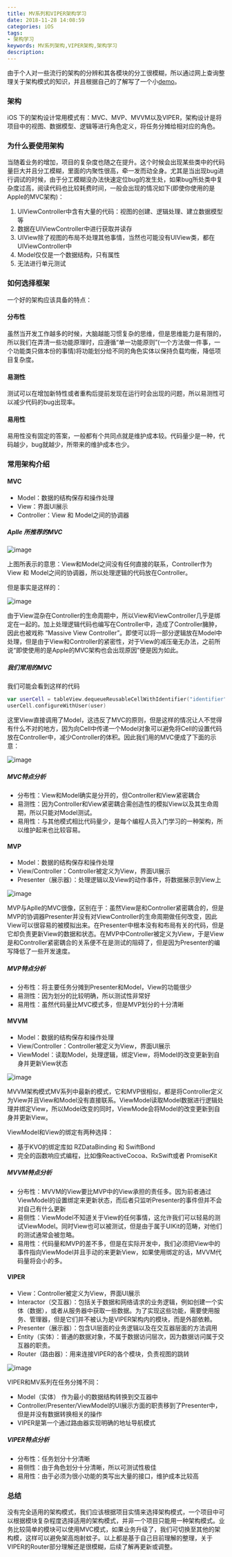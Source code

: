 ```yaml
---
title: MV系列和VIPER架构学习
date: 2018-11-28 14:08:59
categories: iOS
tags: 
- 架构学习
keywords: MV系列架构,VIPER架构,架构学习
description:
---
```

由于个人对一些流行的架构的分辨和其各模块的分工很模糊，所以通过网上查询整理关于架构模式的知识，并且根据自己的了解写了一个小[demo](https://github.com/Leafmure/ArchitectureDemo)。
<!-- more -->
### 架构
iOS 下的架构设计常用模式有：MVC、MVP、MVVM以及VIPER，架构设计是将项目中的视图、数据模型、逻辑等进行角色定义，将任务分摊给相对应的角色。

### 为什么要使用架构
当随着业务的增加，项目的复杂度也随之在提升。这个时候会出现某些类中的代码量巨大并且分工模糊，里面的内聚性很高，牵一发而动全身。尤其是当出现bug进行调试的时候，由于分工模糊没办法快速定位bug的发生处，如果bug所处类中复杂度过高，阅读代码也比较耗费时间，一般会出现的情况如下(即使你使用的是Apple的MVC架构)：
1. UIViewController中含有大量的代码：视图的创建、逻辑处理、建立数据模型等
2. 数据在UIViewController中进行获取并读存
3. UIView除了视图的布局不处理其他事情，当然也可能没有UIView类，都在UIViewController中
4. Model仅仅是一个数据结构，只有属性
5. 无法进行单元测试

### 如何选择框架
一个好的架构应该具备的特点：
#### 分布性
虽然当开发工作越多的时候，大脑越能习惯复杂的思维，但是思维能力是有限的，所以我们在弄清一些功能原理时，应遵循“单一功能原则”(一个方法做一件事，一个功能类只做本份的事情)将功能划分给不同的角色实体以保持负载均衡，降低项目复杂度。

#### 易测性
测试可以在增加新特性或者重构后提前发现在运行时会出现的问题，所以易测性可以减少代码的bug出现率。

#### 易用性
易用性没有固定的答案，一般都有个共同点就是维护成本较。代码量少是一种，代码越少，bug就越少，所带来的维护成本也少。

### 常用架构介绍
#### MVC
- Model：数据的结构保存和操作处理
- View：界面UI展示
- Controller：View 和 Model之间的协调器

##### Aplle 所推荐的MVC

![image](http://upload-images.jianshu.io/upload_images/3850436-53e7ffe36e1a158f.w!&rf=viewer_4?imageMogr2/auto-orient/strip%7CimageView2/2/w/1240)

上图所表示的意思：View和Model之间没有任何直接的联系，Controller作为View 和 Model之间的协调器，所以处理逻辑的代码放在Controller。

但是事实是这样的：

![image](http://upload-images.jianshu.io/upload_images/3850436-9b68bbcc8a03eb06?imageMogr2/auto-orient/strip%7CimageView2/2/w/1240)

由于View混杂在Controller的生命周期中，所以View和ViewController几乎是绑定在一起的。加上处理逻辑代码也编写在Controller中，造成了Controller臃肿，因此也被戏称 “Massive View Controller”。即使可以将一部分逻辑放在Model中处理，但是由于View和Controller的紧密性，对于View的减压毫无办法，之前所说“即使使用的是Apple的MVC架构也会出现原因”便是因为如此。

##### 我们常用的MVC

我们可能会看到这样的代码
```swift
var userCell = tableView.dequeueReusableCellWithIdentifier("identifier") as UserCell
userCell.configureWithUser(user)
```
这里View直接调用了Model，这违反了MVC的原则，但是这样的情况让人不觉得有什么不对的地方，因为向Cell中传递一个Model对象可以避免将Cell的设置代码放在Controller中，减少Controller的体积。因此我们用的MVC便成了下面的示意：

![image](http://upload-images.jianshu.io/upload_images/3850436-4884937238fa1478.I!&rf=viewer_4?imageMogr2/auto-orient/strip%7CimageView2/2/w/1240)

##### MVC特点分析
- 分布性：View和Model确实是分开的，但Controller和View紧密耦合
- 易测性：因为Controller和View紧密耦合需创造性的模拟View以及其生命周期，所以只能对Model测试。
- 易用性：与其他模式相比代码量少，是每个编程人员入门学习的一种架构，所以维护起来也比较容易。

#### MVP

- Model：数据的结构保存和操作处理
- View/Controller：Controller被定义为View，界面UI展示
- Presenter（展示器）：处理逻辑以及View的动作事件，将数据展示到View上

![image](http://upload-images.jianshu.io/upload_images/3850436-a0cfd7951ac5af7e?imageMogr2/auto-orient/strip%7CimageView2/2/w/1240)

MVP与Aplle的MVC很像，区别在于：虽然View是和Controller紧密耦合的，但是MVP的协调器Presenter并没有对ViewController的生命周期做任何改变，因此View可以很容易的被模拟出来。在Presenter中根本没有和布局有关的代码，但是它却负责更新View的数据和状态。在MVP中Controller被定义为View，于是View是和Controller紧密耦合的关系便不在是测试的阻碍了，但是因为Presenter的编写降低了一些开发速度。

##### MVP特点分析
- 分布性：将主要任务分摊到Presenter和Model，View的功能很少
- 易测性：因为划分的比较明确，所以测试性非常好
- 易用性：虽然代码量比MVC模式多，但是MVP划分的十分清晰

#### MVVM

- Model：数据的结构保存和操作处理
- View/Controller：Controller被定义为View，界面UI展示
- ViewModel：读取Model，处理逻辑，绑定View，将Model的改变更新到自身并更新View状态

![image](http://upload-images.jianshu.io/upload_images/3850436-26f8b73dabf87a5b?imageMogr2/auto-orient/strip%7CimageView2/2/w/1240)

MVVM架构模式MV系列中最新的模式，它和MVP很相似，都是将Controller定义为View并且View和Model没有直接联系。ViewModel读取Model数据进行逻辑处理并绑定View，所以Model改变的同时，ViewMode会将Model的改变更新到自身并更新View。

ViewModel和View的绑定有两种选择：
- 基于KVO的绑定库如 RZDataBinding 和 SwiftBond
- 完全的函数响应式编程，比如像ReactiveCocoa、RxSwift或者 PromiseKit

##### MVVM特点分析
- 分布性：MVVM的View要比MVP中的View承担的责任多。因为前者通过ViewModel的设置绑定来更新状态，而后者只监听Presenter的事件但并不会对自己有什么更新
- 易侧性：ViewModel不知道关于View的任何事情，这允许我们可以轻易的测试ViewModel。同时View也可以被测试，但是由于属于UIKit的范畴，对他们的测试通常会被忽略。
- 易用性：代码量和MVP的差不多，但是在实际开发中，我们必须把View中的事件指向ViewModel并且手动的来更新View，如果使用绑定的话，MVVM代码量将会小的多。

#### VIPER
- View：Controller被定义为View，界面UI展示
- Interactor（交互器）：包括关于数据和网络请求的业务逻辑，例如创建一个实体（数据），或者从服务器中获取一些数据。为了实现这些功能，需要使用服务、管理器，但是它们并不被认为是VIPER架构内的模块，而是外部依赖。
- Presenter（展示器）：包含UI层面的业务逻辑以及在交互器层面的方法调用
- Entity（实体）：普通的数据对象，不属于数据访问层次，因为数据访问属于交互器的职责。
- Router（路由器）：用来连接VIPER的各个模块，负责视图的跳转

![image](http://upload-images.jianshu.io/upload_images/3850436-60cad17c1f53861d.AQAAAAADF98!&rf=viewer_4?imageMogr2/auto-orient/strip%7CimageView2/2/w/1240)

VIPER和MV系列在任务分摊不同：
- Model（实体） 作为最小的数据结构转换到交互器中
- Controller/Presenter/ViewModel的UI展示方面的职责移到了Presenter中，但是并没有数据转换相关的操作
- VIPER是第一个通过路由器实现明确的地址导航模式

##### VIPER特点分析
- 分布性：任务划分十分清晰
- 易侧性：由于角色划分十分清晰，所以可测试性极佳
- 易用性：由于必须为很小功能的类写出大量的接口，维护成本比较高

### 总结

没有完全适用的架构模式，我们应该根据项目实情来选择架构模式，一个项目中可以根据模块复杂程度选择适用的架构模式，并非一个项目只能用一种架构模式。业务比较简单的模块可以使用MVC模式，如果业务升级了，我们可切换至其他的架构模，这样可以避免架高炮射蚊子。以上都是基于自己目前理解的整理，关于VIPER的Router部分理解还是很模糊，后续了解再更新或调整。

